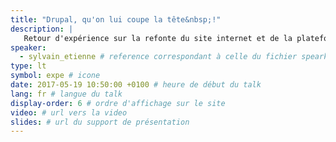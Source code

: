 ```yaml
---
title: "Drupal, qu'on lui coupe la tête&nbsp;!"
description: |
   Retour d'expérience sur la refonte du site internet et de la plateforme de contribution d'un leader dans la location de vacances en mobile-home : passage du CMS Drupal 7 à une architecture micro-services en NodeJS et React, avec migration vers Drupal 8 headless.
speaker:
  - sylvain_etienne # reference correspondant à celle du fichier spearkers dans _data
type: lt
symbol: expe # icone
date: 2017-05-19 10:50:00 +0100 # heure de début du talk
lang: fr # langue du talk
display-order: 6 # ordre d'affichage sur le site
video: # url vers la video
slides: # url du support de présentation
---
```

